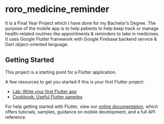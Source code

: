 # roro_medicine_reminder

It is a Final Year Project which I have done for my Bachelor’s Degree. The purpose of the mobile app is to help patients to help keep track or manage health-related routines like appointments & reminders to take in medicines. It uses Google Flutter framework with Google Firebase backend service & Dart object-oriented language.

## Getting Started

This project is a starting point for a Flutter application.

A few resources to get you started if this is your first Flutter project:

- [Lab: Write your first Flutter app](https://flutter.dev/docs/get-started/codelab)
- [Cookbook: Useful Flutter samples](https://flutter.dev/docs/cookbook)

For help getting started with Flutter, view our
[online documentation](https://flutter.dev/docs), which offers tutorials,
samples, guidance on mobile development, and a full API reference.
